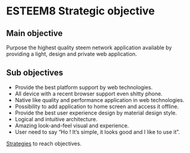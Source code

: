 # ESTEEM8 Strategic objective

## Main objective

Purpose the highest quality steem network application available by providing a light, design and private web application.

## Sub objectives
* Provide the best platform support by web technologies.
 * All device with a recent browser support even shitty phone.
 * Native like quality and performance application in web technologies.
 * Possibility to add application to home screen and access it offline.
* Provide the best user experience design by material design style.
 * Logical and intuitive architecture.
 * Amazing look-and-feel visual and experience.
 * User need to say “Ho ! It’s simple, it looks good and I like to use it”.

[Strategies](https://github.com/esteem8app/esteem8app.github.io/tree/master/docs/strategies) to reach objectives.
